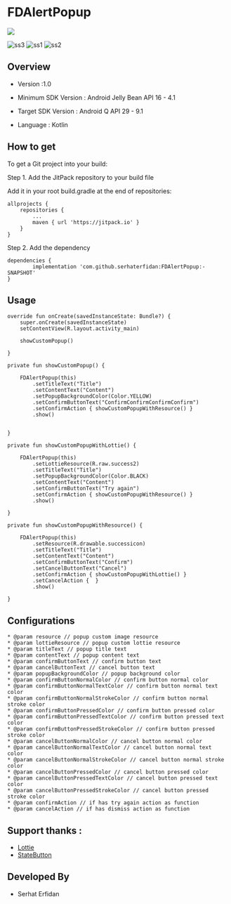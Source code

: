 # FDAlertPopup

[![](https://jitpack.io/v/serhaterfidan/FDAlertPopup.svg)](https://jitpack.io/#serhaterfidan/FDAlertPopup)

![ss3](https://github.com/serhaterfidan/FDAlertPopup/blob/master/screenshots/ss3.png)
![ss1](https://github.com/serhaterfidan/FDAlertPopup/blob/master/screenshots/ss1.png)
![ss2](https://github.com/serhaterfidan/FDAlertPopup/blob/master/screenshots/ss2.png)

## Overview

* Version :1.0
* Minimum SDK Version : Android Jelly Bean API 16 - 4.1
* Target SDK Version : Android Q API 29 - 9.1

* Language : Kotlin

## How to get

To get a Git project into your build:

Step 1. Add the JitPack repository to your build file

Add it in your root build.gradle at the end of repositories:

	allprojects {
		repositories {
			...
			maven { url 'https://jitpack.io' }
		}
	}
  
Step 2. Add the dependency

	dependencies {
	        implementation 'com.github.serhaterfidan:FDAlertPopup:-SNAPSHOT'
	}

## Usage

    override fun onCreate(savedInstanceState: Bundle?) {
        super.onCreate(savedInstanceState)
        setContentView(R.layout.activity_main)

        showCustomPopup()

    }

    private fun showCustomPopup() {

        FDAlertPopup(this)
            .setTitleText("Title")
            .setContentText("Content")
            .setPopupBackgroundColor(Color.YELLOW)
            .setConfirmButtonText("ConfirmConfirmConfirmConfirm")
            .setConfirmAction { showCustomPopupWithResource() }
            .show()


    }

    private fun showCustomPopupWithLottie() {

        FDAlertPopup(this)
            .setLottieResource(R.raw.success2)
            .setTitleText("Title")
            .setPopupBackgroundColor(Color.BLACK)
            .setContentText("Content")
            .setConfirmButtonText("Try again")
            .setConfirmAction { showCustomPopupWithResource() }
            .show()

    }

    private fun showCustomPopupWithResource() {

        FDAlertPopup(this)
            .setResource(R.drawable.successicon)
            .setTitleText("Title")
            .setContentText("Content")
            .setConfirmButtonText("Confirm")
            .setCancelButtonText("Cancel")
            .setConfirmAction { showCustomPopupWithLottie() }
            .setCancelAction {  }
            .show()

    }

## Configurations

    * @param resource // popup custom image resource
    * @param lottieResource // popup custom lottie resource
    * @param titleText // popup title text
    * @param contentText // popup content text
    * @param confirmButtonText // confirm button text
    * @param cancelButtonText // cancel button text
    * @param popupBackgroundColor // popup background color
    * @param confirmButtonNormalColor // confirm button normal color
    * @param confirmButtonNormalTextColor // confirm button normal text color
    * @param confirmButtonNormalStrokeColor // confirm button normal stroke color
    * @param confirmButtonPressedColor // confirm button pressed color
    * @param confirmButtonPressedTextColor // confirm button pressed text color
    * @param confirmButtonPressedStrokeColor // confirm button pressed stroke color
    * @param cancelButtonNormalColor // cancel button normal color
    * @param cancelButtonNormalTextColor // cancel button normal text color
    * @param cancelButtonNormalStrokeColor // cancel button normal stroke color
    * @param cancelButtonPressedColor // cancel button pressed color
    * @param cancelButtonPressedTextColor // cancel button pressed text color
    * @param cancelButtonPressedStrokeColor // cancel button pressed stroke color
    * @param confirmAction // if has try again action as function
    * @param cancelAction // if has dismiss action as function
	
## Support thanks :

* [Lottie](https://github.com/airbnb/lottie-android)
* [StateButton](https://github.com/niniloveyou/StateButton)

## Developed By

* Serhat Erfidan
